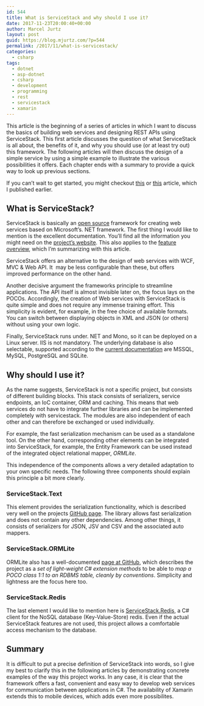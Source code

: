 ```yaml
---
id: 544
title: What is ServiceStack and why should I use it?
date: 2017-11-23T20:00:40+00:00
author: Marcel Jurtz
layout: post
guid: https://blog.mjurtz.com/?p=544
permalink: /2017/11/what-is-servicestack/
categories:
  - csharp
tags:
  - dotnet
  - asp-dotnet
  - csharp
  - development
  - programming
  - rest
  - servicestack
  - xamarin
---
```

This article is the beginning of a series of articles in which I want to discuss the basics of building web services and designing REST APIs using ServiceStack. This first article discusses the question of what ServiceStack is all about, the benefits of it, and why you should use (or at least try out) this framework. The following articles will then discuss the design of a simple service by using a simple example to illustrate the various possibilities it offers. Each chapter ends with a summary to provide a quick way to look up previous sections.

If you can&#8217;t wait to get started, you might checkout [this](https://blog.mjurtz.com/2017/09/creating-restful-services-servicestack/) or [this](https://blog.mjurtz.com/2017/09/restful-services-servicestack-part-2/) article, which I published earlier.

## What is ServiceStack?

ServiceStack is basically an [open source](https://github.com/ServiceStack) framework for creating web services based on Microsoft&#8217;s. NET framework. The first thing I would like to mention is the excellent documentation. You&#8217;ll find all the information you might need on the [project&#8217;s website](https://servicestack.net). This also applies to the [feature overview](https://servicestack.net/features), which I&#8217;m summarizing with this article.

ServiceStack offers an alternative to the design of web services with WCF, MVC & Web API. It  may be less configurable than these, but offers improved performance on the other hand.

Another decisive argument the frameworks principle to streamline applications. The API itself is almost invisible later on, the focus lays on the POCOs. Accordingly, the creation of Web services with ServiceStack is quite simple and does not require any immense training effort. This simplicity is evident, for example, in the free choice of available formats. You can switch between displaying objects in XML and JSON (or others) without using your own logic.

Finally, ServiceStack runs under. NET and Mono, so it can be deployed on a Linux server. IIS is not mandatory. The underlying database is also selectable, supported according to the [current documentation](https://servicestack.net/ormlite) are MSSQL, MySQL, PostgreSQL and SQLite.

## Why should I use it?

As the name suggests, ServiceStack is not a specific project, but consists of different building blocks. This stack consists of serializers, service endpoints, an IoC container, ORM and caching. This means that web services do not have to integrate further libraries and can be implemented completely with servicestack. The modules are also independent of each other and can therefore be exchanged or used individually.

For example, the fast serialization mechanism can be used as a standalone tool. On the other hand, corresponding other elements can be integrated into ServiceStack, for example, the Entity Framework can be used instead of the integrated object relational mapper, _ORMLite_.

This independence of the components allows a very detailed adaptation to your own specific needs. The following three components should explain this principle a bit more clearly.

### ServiceStack.Text

This element provides the serialization functionality, which is described very well on the projects [GitHub page](https://github.com/ServiceStack/ServiceStack.Text). The library allows fast serialization and does not contain any other dependencies. Among other things, it consists of serializers for JSON, JSV and CSV and the associated auto mappers.

### ServiceStack.ORMLite

ORMLite also has a well-documented [page at GitHub](https://github.com/ServiceStack/ServiceStack.OrmLite), which describes the project as a _set of light-weight C# extension methods_ to be able to _map a POCO class 1:1 to an RDBMS table, cleanly by conventions_. Simplicity and lightness are the focus here too.

### ServiceStack.Redis

The last element I would like to mention here is [ServiceStack.Redis](https://github.com/ServiceStack/ServiceStack.Redis), a C# client for the NoSQL database (Key-Value-Store) redis. Even if the actual ServiceStack features are not used, this project allows a comfortable access mechanism to the database.

## Summary

It is difficult to put a precise definition of ServiceStack into words, so I give my best to clarify this in the following articles by demonstrating concrete examples of the way this project works. In any case, it is clear that the framework offers a fast, convenient and easy way to develop web services for communication between applications in C#. The availability of Xamarin extends this to mobile devices, which adds even more possibilites.